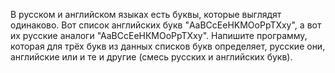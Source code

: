 В русском и английском языках есть буквы, которые выглядят одинаково. Вот список английских букв "AaBCcEeHKMOoPpTXxy", а вот их русские аналоги "АаВСсЕеНКМОоРрТХху". Напишите программу, которая для трёх букв из данных списков букв определяет, русские они, английские или и те и другие (смесь русских и английских букв).
